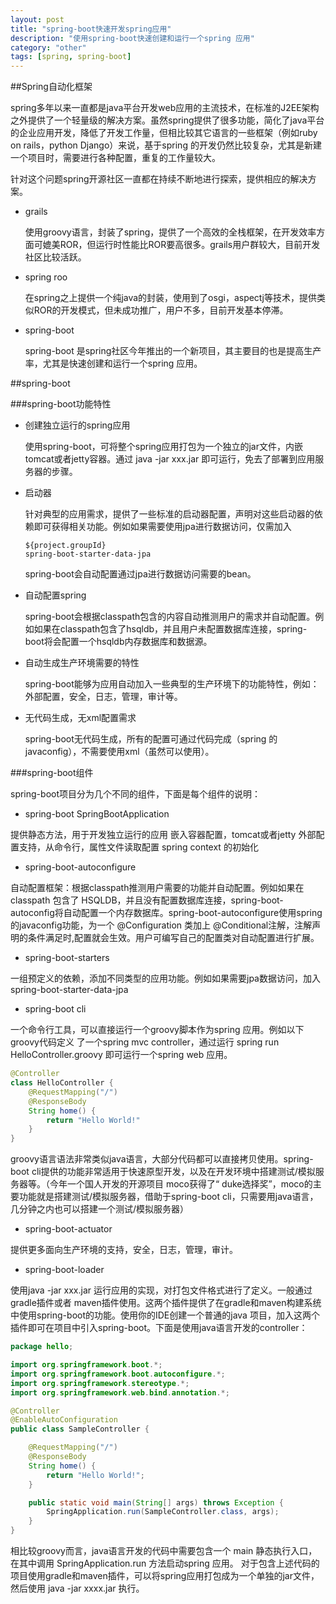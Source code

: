 ```yaml
---
layout: post
title: "spring-boot快速开发spring应用"
description: "使用spring-boot快速创建和运行一个spring 应用"
category: "other"
tags: [spring, spring-boot]
---
```


##Spring自动化框架

spring多年以来一直都是java平台开发web应用的主流技术，在标准的J2EE架构之外提供了一个轻量级的解决方案。虽然spring提供了很多功能，简化了java平台的企业应用开发，降低了开发工作量，但相比较其它语言的一些框架（例如ruby on rails，python Django）来说，基于spring 的开发仍然比较复杂，尤其是新建一个项目时，需要进行各种配置，重复的工作量较大。

针对这个问题spring开源社区一直都在持续不断地进行探索，提供相应的解决方案。

- grails  

  使用groovy语言，封装了spring，提供了一个高效的全栈框架，在开发效率方面可媲美ROR，但运行时性能比ROR要高很多。grails用户群较大，目前开发社区比较活跃。

- spring roo

  在spring之上提供一个纯java的封装，使用到了osgi，aspectj等技术，提供类似ROR的开发模式，但未成功推广，用户不多，目前开发基本停滞。

- spring-boot

  spring-boot 是spring社区今年推出的一个新项目，其主要目的也是提高生产率，尤其是快速创建和运行一个spring 应用。


##spring-boot

###spring-boot功能特性

- 创建独立运行的spring应用

  使用spring-boot，可将整个spring应用打包为一个独立的jar文件，内嵌tomcat或者jetty容器。通过 java -jar xxx.jar 即可运行，免去了部署到应用服务器的步骤。

- 启动器

  针对典型的应用需求，提供了一些标准的启动器配置，声明对这些启动器的依赖即可获得相关功能。例如如果需要使用jpa进行数据访问，仅需加入

  ```
  ${project.groupId}
  spring-boot-starter-data-jpa
  ```
  spring-boot会自动配置通过jpa进行数据访问需要的bean。  

- 自动配置spring

  spring-boot会根据classpath包含的内容自动推测用户的需求并自动配置。例如如果在classpath包含了hsqldb，并且用户未配置数据库连接，spring-boot将会配置一个hsqldb内存数据库和数据源。

- 自动生成生产环境需要的特性

  spring-boot能够为应用自动加入一些典型的生产环境下的功能特性，例如：外部配置，安全，日志，管理，审计等。

- 无代码生成，无xml配置需求

  spring-boot无代码生成，所有的配置可通过代码完成（spring 的javaconfig），不需要使用xml（虽然可以使用）。


###spring-boot组件

spring-boot项目分为几个不同的组件，下面是每个组件的说明：

- spring-boot SpringBootApplication

提供静态方法，用于开发独立运行的应用
嵌入容器配置，tomcat或者jetty
外部配置支持，从命令行，属性文件读取配置
spring context 的初始化  

- spring-boot-autoconfigure

自动配置框架：根据classpath推测用户需要的功能并自动配置。例如如果在classpath 包含了  HSQLDB，并且没有配置数据库连接，spring-boot-autoconfig将自动配置一个内存数据库。spring-boot-autoconfigure使用spring 的javaconfig功能，为一个 @Configuration 类加上 @Conditional注解，注解声明的条件满足时,配置就会生效。用户可编写自己的配置类对自动配置进行扩展。

- spring-boot-starters

一组预定义的依赖，添加不同类型的应用功能。例如如果需要jpa数据访问，加入 spring-boot-starter-data-jpa

- spring-boot cli

一个命令行工具，可以直接运行一个groovy脚本作为spring 应用。例如以下groovy代码定义
了一个spring mvc controller，通过运行  spring run HelloController.groovy 即可运行一个spring web 应用。

```java
@Controller
class HelloController {
    @RequestMapping("/")
    @ResponseBody
    String home() {
        return "Hello World!"
    }
}
```

groovy语言语法非常类似java语言，大部分代码都可以直接拷贝使用。spring-boot cli提供的功能非常适用于快速原型开发，以及在开发环境中搭建测试/模拟服务器等。（今年一个国人开发的开源项目 moco获得了“ duke选择奖”，moco的主要功能就是搭建测试/模拟服务器，借助于spring-boot cli，只需要用java语言，几分钟之内也可以搭建一个测试/模拟服务器）  

- spring-boot-actuator

提供更多面向生产环境的支持，安全，日志，管理，审计。

- spring-boot-loader

使用java -jar xxx.jar 运行应用的实现，对打包文件格式进行了定义。一般通过gradle插件或者 maven插件使用。这两个插件提供了在gradle和maven构建系统中使用spring-boot的功能。使用你的IDE创建一个普通的java 项目，加入这两个插件即可在项目中引入spring-boot。下面是使用java语言开发的controller：

```java
package hello;

import org.springframework.boot.*;
import org.springframework.boot.autoconfigure.*;
import org.springframework.stereotype.*;
import org.springframework.web.bind.annotation.*;

@Controller
@EnableAutoConfiguration
public class SampleController {

    @RequestMapping("/")
    @ResponseBody
    String home() {
        return "Hello World!";
    }

    public static void main(String[] args) throws Exception {
        SpringApplication.run(SampleController.class, args);
    }
}
```

相比较groovy而言，java语言开发的代码中需要包含一个 main 静态执行入口，在其中调用 SpringApplication.run 方法启动spring 应用。
对于包含上述代码的项目使用gradle和maven插件，可以将spring应用打包成为一个单独的jar文件，然后使用
java -jar xxxx.jar 执行。
